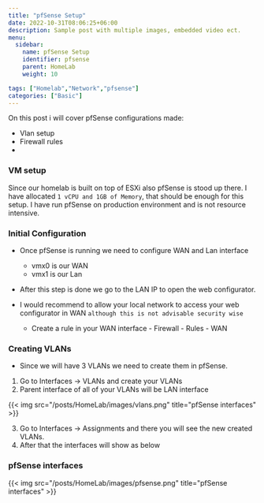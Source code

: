 ```yaml
---
title: "pfSense Setup"
date: 2022-10-31T08:06:25+06:00
description: Sample post with multiple images, embedded video ect.
menu:
  sidebar:
    name: pfSense Setup
    identifier: pfsense
    parent: HomeLab
    weight: 10

tags: ["Homelab","Network","pfsense"]
categories: ["Basic"]
---
```


On this post i will cover pfSense configurations made:

- Vlan setup
- Firewall rules
- 

### VM setup

Since our homelab is built on top of ESXi also pfSense is stood up there.
I have allocated `1 vCPU and 1GB of Memory`, that should be enough for this setup. I have run pfSense on production environment and is not resource intensive.

### Initial Configuration

- Once pfSense is running we need to configure WAN and Lan interface
  - vmx0 is our WAN
  - vmx1 is our Lan 

- After this step is done we go to the LAN IP to open the web configurator.
- I would recommend to allow your local network to access your web configurator in WAN `although this is not advisable security wise`
  - Create a rule in your WAN interface - Firewall - Rules - WAN

### Creating VLANs

- Since we will have 3 VLANs we need to create them in pfSense.

1. Go to Interfaces -> VLANs and create your VLANs
2. Parent interface of all of your VLANs will be LAN interface

{{< img src="/posts/HomeLab/images/vlans.png" title="pfSense interfaces" >}}

3. Go to Interfaces -> Assignments and there you will see the new created VLANs.
4. After that the interfaces will show as below


### pfSense interfaces

{{< img src="/posts/HomeLab/images/pfsense.png" title="pfSense interfaces" >}}